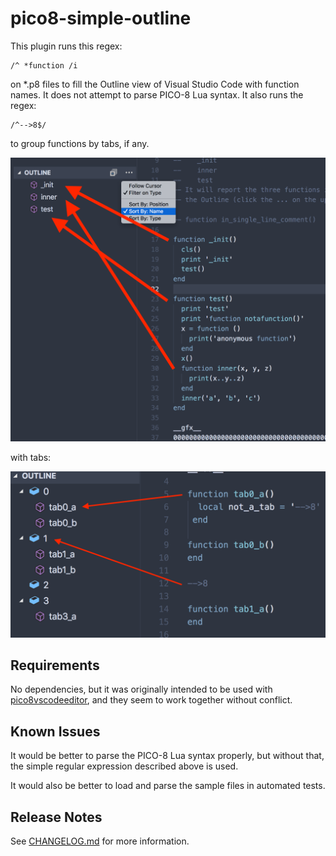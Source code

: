 # pico8-simple-outline

This plugin runs this regex:
```
/^ *function /i
```
on *.p8 files to fill the Outline view of Visual Studio Code with function names. It does not attempt to parse PICO-8 Lua syntax. It also runs the regex:
```
/^-->8$/
```
to group functions by tabs, if any.

![Screenshot](screenshot.png)

with tabs:

![Screenshot with Tabs](screenshot-tab.png)

## Requirements

No dependencies, but it was originally intended to be used with [pico8vscodeeditor](https://github.com/grumpydev/pico8vscodeeditor), and they seem to work together without conflict.

## Known Issues

It would be better to parse the PICO-8 Lua syntax properly, but without that, the simple regular expression described above is used.

It would also be better to load and parse the sample files in automated tests.

## Release Notes

See [CHANGELOG.md](CHANGELOG.md) for more information.
